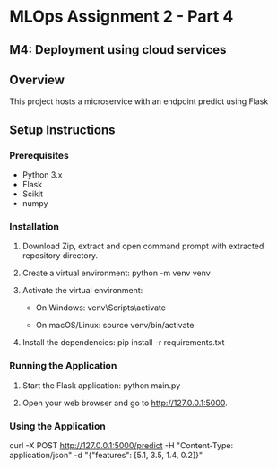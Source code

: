 # MLOps Assignment 2 - Part 4
## M4: Deployment using cloud services



## Overview

This project hosts a microservice with an endpoint predict using Flask

## Setup Instructions

### Prerequisites

- Python 3.x
- Flask
- Scikit
- numpy

### Installation

1. Download Zip, extract and open command prompt with extracted repository directory.
   
2. Create a virtual environment:
    python -m venv venv

3. Activate the virtual environment:

    - On Windows:
        venv\Scripts\activate
      
    - On macOS/Linux:
        source venv/bin/activate

4. Install the dependencies:
    pip install -r requirements.txt

### Running the Application

1. Start the Flask application:
    python main.py

2. Open your web browser and go to http://127.0.0.1:5000.

### Using the Application

curl -X POST http://127.0.0.1:5000/predict -H "Content-Type: application/json" -d "{\"features\": [5.1, 3.5, 1.4, 0.2]}"


